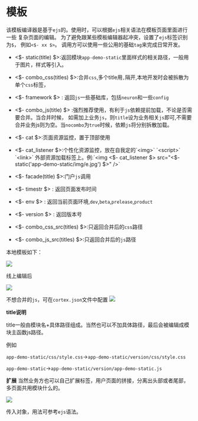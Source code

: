 # 模板

该模板编译器是基于`ejs`的。使用时，可以根据`ejs`相关语法在模板页面里面进行一些 复杂页面的编辑。
为了避免跟某些模板编辑器起冲突，设置了`ejs`标签识别为`$`，
例如`<$- xx $>`。
调用方可以使用一些公用的基础`tag`来完成日常开发。

- <$- static(title) $>:返回模块`app-demo-static`里面样式的相关路径，一般用于图片，样式等引入。
	
- <$- combo_css(titles) $>:合并`css`,多个title用`,`隔开,本地开发时会被拆散为单个`css`标签，
 
- <$- framework $> :  返回`js`一些基础库，包括`neuron`和一些`config`

- <$- combo_js(title) $> :强烈推荐使用，有利于`js`依赖提前加载，不论是否需要合并。当合并时候， 如需加上业务`js`，则`title`设为业务相关`js`即可,不需要合并业务js则为空。当`nocombo`为`true`时候，依赖`js`将分别拆散加载。

- <$- cat $>:页面资源监控，置于顶部使用

- <$- cat_listener $>:个性化资源监控，放在自我定的`<img>`  `<script>`  `<link>` 外部资源加载标签上。例:`<img  <$- cat_listener $> src="<$- static('app-demo-static/img/e.jpg') $>" />`

- <$- facade(title) $>:门户`js`调用

- <$- timestr $> : 返回页面发布时间

- <$- env $> : 返回当前页面环境,`dev`,`beta`,`prelease`,`product`

- <$- version $> : 返回版本号

- <$- combo_css_src(titles) $>:只返回合并后的`css`路径

- <$- combo_js_src(titles) $>:只返回合并后的`js`路径

本地模板如下：

<img src="/images/1-2.png"/>

线上编辑后

<img src="/images/1-3.png"/>


不想合并的`js`，可在`cortex.json`文件中配置
<img src="/images/8-6.png"/>

**title说明**

title一般由模块名+具体路径组成。当然也可以不加具体路径，最后会被编辑成模
块主函数js路径。

例如

`app-demo-static/css/style.css`->`app-demo-static/version/css/style.css`

`app-demo-static`->`app-demo-static/version/app-demo-static.js`

**扩展**
当然业务方也可以自己扩展标签，用户页面的拼接，分离出头部或者尾部，多页面共用模块什么的。

<img src="/images/1-4.png"/>

传入对象，用法可参考`ejs`语法。


